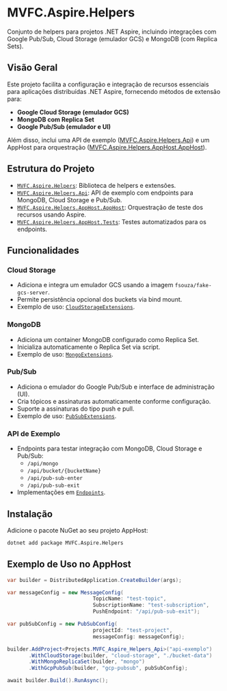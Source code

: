 # MVFC.Aspire.Helpers

Conjunto de helpers para projetos .NET Aspire, incluindo integrações com Google Pub/Sub, Cloud Storage (emulador GCS) e MongoDB (com Replica Sets).

## Visão Geral

Este projeto facilita a configuração e integração de recursos essenciais para aplicações distribuídas .NET Aspire, fornecendo métodos de extensão para:

- **Google Cloud Storage (emulador GCS)**
- **MongoDB com Replica Set**
- **Google Pub/Sub (emulador e UI)**

Além disso, inclui uma API de exemplo ([MVFC.Aspire.Helpers.Api](MVFC.Aspire.Helpers.Api/MVFC.Aspire.Helpers.Api.csproj)) e um AppHost para orquestração ([MVFC.Aspire.Helpers.AppHost.AppHost](MVFC.Aspire.Helpers.AppHost/MVFC.Aspire.Helpers.AppHost.AppHost/MVFC.Aspire.Helpers.AppHost.AppHost.csproj)).

## Estrutura do Projeto

- [`MVFC.Aspire.Helpers`](MVFC.Aspire.Helpers/MVFC.Aspire.Helpers.csproj): Biblioteca de helpers e extensões.
- [`MVFC.Aspire.Helpers.Api`](MVFC.Aspire.Helpers.Api/MVFC.Aspire.Helpers.Api.csproj): API de exemplo com endpoints para MongoDB, Cloud Storage e Pub/Sub.
- [`MVFC.Aspire.Helpers.AppHost.AppHost`](MVFC.Aspire.Helpers.AppHost/MVFC.Aspire.Helpers.AppHost.AppHost/MVFC.Aspire.Helpers.AppHost.AppHost.csproj): Orquestração de teste dos recursos usando Aspire.
- [`MVFC.Aspire.Helpers.AppHost.Tests`](MVFC.Aspire.Helpers.AppHost/MVFC.Aspire.Helpers.AppHost.Tests/MVFC.Aspire.Helpers.AppHost.Tests.csproj): Testes automatizados para os endpoints.

## Funcionalidades

### Cloud Storage

- Adiciona e integra um emulador GCS usando a imagem `fsouza/fake-gcs-server`.
- Permite persistência opcional dos buckets via bind mount.
- Exemplo de uso: [`CloudStorageExtensions`](MVFC.Aspire.Helpers/CloudStorage/CloudStorageExtensions.cs).

### MongoDB

- Adiciona um container MongoDB configurado como Replica Set.
- Inicializa automaticamente o Replica Set via script.
- Exemplo de uso: [`MongoExtensions`](MVFC.Aspire.Helpers/Mongo/MongoExtensions.cs).

### Pub/Sub

- Adiciona o emulador do Google Pub/Sub e interface de administração (UI).
- Cria tópicos e assinaturas automaticamente conforme configuração.
- Suporte a assinaturas do tipo push e pull.
- Exemplo de uso: [`PubSubExtensions`](MVFC.Aspire.Helpers/PubSub/PubSubExtensions.cs).

### API de Exemplo

- Endpoints para testar integração com MongoDB, Cloud Storage e Pub/Sub:
  - `/api/mongo`
  - `/api/bucket/{bucketName}`
  - `/api/pub-sub-enter`
  - `/api/pub-sub-exit`
- Implementações em [`Endpoints`](MVFC.Aspire.Helpers.Api/Endpoints/DefaultEndpoints.cs).

## Instalação

Adicione o pacote NuGet ao seu projeto AppHost:

```sh
dotnet add package MVFC.Aspire.Helpers
```

## Exemplo de Uso no AppHost

```csharp
var builder = DistributedApplication.CreateBuilder(args);

var messageConfig = new MessageConfig(
                            TopicName: "test-topic",
                            SubscriptionName: "test-subscription",
                            PushEndpoint: "/api/pub-sub-exit");

var pubSubConfig = new PubSubConfig(
                            projectId: "test-project",
                            messageConfig: messageConfig);

builder.AddProject<Projects.MVFC_Aspire_Helpers_Api>("api-exemplo")
       .WithCloudStorage(builder, "cloud-storage", "./bucket-data")
       .WithMongoReplicaSet(builder, "mongo")
       .WithGcpPubSub(builder, "gcp-pubsub", pubSubConfig);

await builder.Build().RunAsync();
```